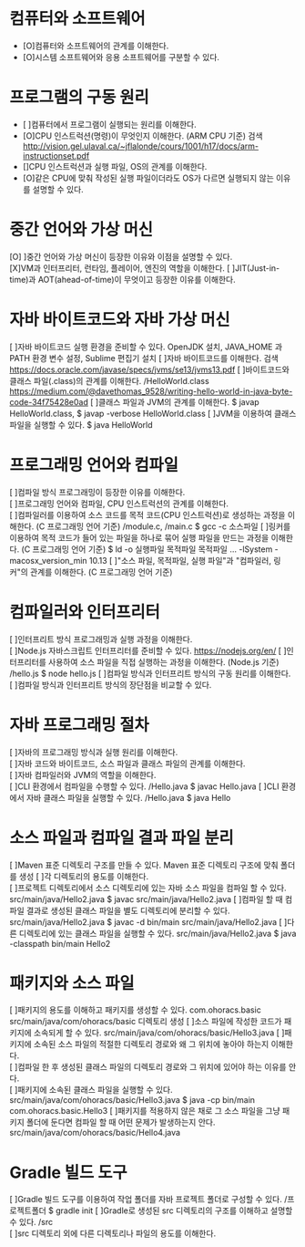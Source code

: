 # 컴퓨터와 소프트웨어		
- [O]컴퓨터와 소프트웨어의 관계를 이해한다.
- [O]시스템 소프트웨어와 응용 소프트웨어를 구분할 수 있다.		
# 프로그램의 구동 원리		
- [ ]컴퓨터에서 프로그램이 실행되는 원리를 이해한다.
- [O]CPU 인스트럭션(명령)이 무엇인지 이해한다. (ARM CPU 기준)	검색	http://vision.gel.ulaval.ca/~jflalonde/cours/1001/h17/docs/arm-instructionset.pdf
- []CPU 인스트럭션과 실행 파일, OS의 관계를 이해한다.		
- [O]같은 CPU에 맞춰 작성된 실행 파일이더라도 OS가 다르면 실행되지 않는 이유를 설명할 수 있다.	
# 중간 언어와 가상 머신		
[O] ]중간 언어와 가상 머신이 등장한 이유와 이점을 설명할 수 있다.	
[X]VM과 인터프리터, 런타임, 플레이어, 엔진의 역할을 이해한다.
[ ]JIT(Just-in-time)과 AOT(ahead-of-time)이 무엇이고 등장한 이유를 이해한다.		

# 자바 바이트코드와 자바 가상 머신		
[ ]자바 바이트코드 실행 환경을 준비할 수 있다.		OpenJDK 설치, JAVA_HOME 과 PATH 환경 변수 설정, Sublime 편집기 설치
[ ]자바 바이트코드를 이해한다.	검색	https://docs.oracle.com/javase/specs/jvms/se13/jvms13.pdf
[ ]바이트코드와 클래스 파일(.class)의 관계를 이해한다.	/HelloWorld.class	https://medium.com/@davethomas_9528/writing-hello-world-in-java-byte-code-34f75428e0ad
[ ]클래스 파일과 JVM의 관계를 이해한다.		$ javap HelloWorld.class, $ javap -verbose HelloWorld.class
[ ]JVM을 이용하여 클래스 파일을 실행할 수 있다.		$ java HelloWorld

# 프로그래밍 언어와 컴파일		
[ ]컴파일 방식 프로그래밍이 등장한 이유를 이해한다.		
[ ]프로그래밍 언어와 컴파일, CPU 인스트럭션의 관계를 이해한다.		
[ ]컴파일러를 이용하여 소스 코드를 목적 코드(CPU 인스트럭션)로 생성하는 과정을 이해한다. (C 프로그래밍 언어 기준)	/module.c, /main.c	$ gcc -c 소스파일
[ ]링커를 이용하여 목적 코드가 들어 있는 파일을 하나로 묶어 실행 파일을 만드는 과정을 이해한다. (C 프로그래밍 언어 기준)		$ ld -o 실행파일 목적파일 목적파일 … -lSystem -macosx_version_min 10.13
[ ]"소스 파일, 목적파일, 실행 파일"과 "컴파일러, 링커"의 관계를 이해한다. (C 프로그래밍 언어 기준)		

# 컴파일러와 인터프리터		
[ ]인터프리트 방식 프로그래밍과 실행 과정을 이해한다.		
[ ]Node.js 자바스크립트 인터프리터를 준비할 수 있다.		https://nodejs.org/en/
[ ]인터프리터를 사용하여 소스 파일을 직접 실행하는 과정을 이해한다. (Node.js 기준)	/hello.js	$ node hello.js
[ ]컴파일 방식과 인터프리트 방식의 구동 원리를 이해한다.		
[ ]컴파일 방식과 인터프리트 방식의 장단점을 비교할 수 있다.		

# 자바 프로그래밍 절차		
[ ]자바의 프로그래밍 방식과 실행 원리를 이해한다.		
[ ]자바 코드와 바이트코드, 소스 파일과 클래스 파일의 관계를 이해한다.		
[ ]자바 컴파일러와 JVM의 역할을 이해한다.		
[ ]CLI 환경에서 컴파일을 수행할 수 있다.	/Hello.java	$ javac Hello.java
[ ]CLI 환경에서 자바 클래스 파일을 실행할 수 있다.	/Hello.java	$ java  Hello

# 소스 파일과 컴파일 결과 파일 분리 		
[ ]Maven 표준 디렉토리 구조를 만들 수 있다.		Maven 표준 디렉토리 구조에 맞춰 폴더를 생성
[ ]각 디렉토리의 용도를 이해한다.		
[ ]프로젝트 디렉토리에서 소스 디렉토리에 있는 자바 소스 파일을 컴파일 할 수 있다.	src/main/java/Hello2.java	$ javac src/main/java/Hello2.java
[ ]컴파일 할 때 컴파일 결과로 생성된 클래스 파일을 별도 디렉토리에 분리할 수 있다.	src/main/java/Hello2.java	$ javac -d bin/main src/main/java/Hello2.java
[ ]다른 디렉토리에 있는 클래스 파일을 실행할 수 있다.	src/main/java/Hello2.java	$ java -classpath bin/main Hello2

# 패키지와 소스 파일		
[ ]패키지의 용도를 이해하고 패키지를 생성할 수 있다.	com.ohoracs.basic	src/main/java/com/ohoracs/basic 디렉토리 생성
[ ]소스 파일에 작성한 코드가 패키지에 소속되게 할 수 있다.	src/main/java/com/ohoracs/basic/Hello3.java	
[ ]패키지에 소속된 소스 파일의 적절한 디렉토리 경로와 왜 그 위치에 놓아야 하는지 이해한다.		
[ ]컴파일 한 후 생성된 클래스 파일의 디렉토리 경로와 그 위치에 있어야 하는 이유를 안다.		
[ ]패키지에 소속된 클래스 파일을 실행할 수 있다.	src/main/java/com/ohoracs/basic/Hello3.java	$ java -cp bin/main com.ohoracs.basic.Hello3
[ ]패키지를 적용하지 않은 채로 그 소스 파일을 그냥 패키지 폴더에 둔다면 컴파일 할 때 어떤 문제가 발생하는지 안다.	src/main/java/com/ohoracs/basic/Hello4.java	

# Gradle 빌드 도구		
[ ]Gradle 빌드 도구를 이용하여 작업 폴더를 자바 프로젝트 폴더로 구성할 수 있다.	/프로젝트폴더	$ gradle init
[ ]Gradle로 생성된 src 디렉토리의 구조를 이해하고 설명할 수 있다.	/src	
[ ]src 디렉토리 외에 다른 디렉토리나 파일의 용도를 이해한다.		
